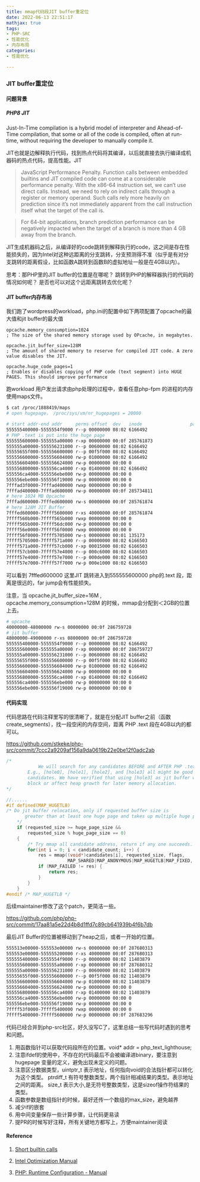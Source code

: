 ```yaml
---
title: mmap代码段JIT buffer重定位
date: 2022-06-13 22:51:17
mathjax: true
tags:
- PHP-SRC
- 性能优化
- 内存布局
categories:
- 性能优化

---
```


### JIT buffer重定位

#### 问题背景

##### PHP8 JIT

Just-In-Time compilation is a hybrid model of interpreter and Ahead-of-Time compilation, that some or all of the code is compiled, often at run-time, without requiring the developer to manually compile it. 

JIT也就是边解释执行代码，找到热点代码将其编译，以后就直接去执行编译成机器码的热点代码，提高性能。JIT



> JavaScript Performance Penalty. Function calls between embedded builtins and JIT compiled code can come at a considerable performance penalty. With the x86-64 instruction set,  we can’t use direct calls. Instead, we need to rely on indirect calls through a register or memory operand. Such calls rely more heavily on prediction since it’s not immediately apparent from the call instruction itself what the target of the call is.

> For 64-bit applications, branch prediction performance can be negatively impacted when the target of a branch is more than 4 GB away from the branch.  

JIT生成机器码之后，从编译好的code跳转到解释执行的code，这之间是存在性能损失的，因为Intel对这种远距离的分支跳转，分支预测得不准（似乎是有对分支跳转的距离假设，比如函数A跳转到函数B的虚拟地址一般是在4GB以内）。

思考：那PHP里的JIT buffer的位置是在哪呢？ 跳转到PHP的解释器执行的代码的情况如何呢？ 是否也可以对这个远距离跳转去优化呢？



#### JIT buffer内存布局

我们跑了wordpress的workload，php.ini的配置中如下两项配置了opcache的最大值和jit buffer的最大值

```
opcache.memory_consumption=1024
; The size of the shared memory storage used by OPcache, in megabytes.

opcache.jit_buffer_size=128M
; The amount of shared memory to reserve for compiled JIT code. A zero value disables the JIT.

opcache.huge_code_pages=1
; Enables or disables copying of PHP code (text segment) into HUGE PAGES. This should improve performance
```

跑workload 用户发出请求由php处理的过程中，查看任意php-fpm 的进程的内存使用maps文件。

```bash
$ cat /proc/1888419/maps
# open hugepage， /proc/sys/vm/nr_hugepages = 20000

# start addr-end addr     perms offset  dev   inode                  pathname
555555400000-5555554f9000 r--p 00000000 08:02 6166492                    /opt/pkb/git/hhvm-perf/php-fpm-wp5.8-php8.1.4-jit.bolt
# PHP .text is put into the huge page
555555600000-555555a00000 r-xp 00000000 00:0f 285761873                  /anon_hugepage (deleted)
555555a00000-555556231000 r--p 00600000 08:02 6166492                    /opt/pkb/git/hhvm-perf/php-fpm-wp5.8-php8.1.4-jit.bolt
55555655f000-555556600000 r--p 00f5f000 08:02 6166492                    /opt/pkb/git/hhvm-perf/php-fpm-wp5.8-php8.1.4-jit.bolt
555556600000-555556604000 rw-p 01000000 08:02 6166492                    /opt/pkb/git/hhvm-perf/php-fpm-wp5.8-php8.1.4-jit.bolt
555556604000-555556624000 rw-p 00000000 00:00 0
555556800000-555556ca4000 r-xp 01400000 08:02 6166492                    /opt/pkb/git/hhvm-perf/php-fpm-wp5.8-php8.1.4-jit.bolt
555556ca4000-555556ebe000 rw-p 00000000 00:00 0                          [heap]
555556ebe000-555556f19000 rw-p 00000000 00:00 0                          [heap]
7fffad3f0000-7fffad400000 rwxp 00000000 00:00 0
7fffad400000-7fffad600000 rw-p 00000000 00:0f 285734811                  /anon_hugepage (deleted)
# here 1024 MB Opcache
7fffad600000-7fffed600000 rw-s 00000000 00:0f 285761874                  /anon_hugepage (deleted)
# here 128M JIT Buffer
7fffed600000-7ffff5600000 r-xs 40000000 00:0f 285761874                  /anon_hugepage (deleted)
7ffff560b000-7ffff565b000 rwxp 00000000 00:00 0
7ffff565b000-7ffff56dc000 rw-p 00000000 00:00 0
7ffff56e0000-7ffff56f0000 rwxp 00000000 00:00 0
7ffff56f0000-7ffff5705000 rw-s 00000000 00:01 135173                     /dev/zero (deleted)
7ffff5705000-7ffff571a000 r--p 00000000 08:02 6166503                    /opt/pkb/git/hhvm-perf/opcache-wp5.8-php8.1.4-jit.so
7ffff571a000-7ffff57cb000 r-xp 00015000 08:02 6166503                    /opt/pkb/git/hhvm-perf/opcache-wp5.8-php8.1.4-jit.so
7ffff57cb000-7ffff57e4000 r--p 000c6000 08:02 6166503                    /opt/pkb/git/hhvm-perf/opcache-wp5.8-php8.1.4-jit.so
7ffff57e4000-7ffff57e7000 r--p 000de000 08:02 6166503                    /opt/pkb/git/hhvm-perf/opcache-wp5.8-php8.1.4-jit.so
7ffff57e7000-7ffff57f7000 rw-p 000e1000 08:02 6166503                    /opt/pkb/git/hhvm-perf/opcache-wp5.8-php8.1.4-jit.so
```

可以看到 7fffed600000 这里JIT 跳转进入到555555600000 php的.text 段，距离是很远的，far jump会有性能损失。

注意，当 opcache.jit_buffer_size=16M , opcache.memory_consumption=128M 的时候，mmap会分配到＜2GB的位置上去。

```bash
# opcache
40000000-48000000 rw-s 00000000 00:0f 286759728                          /anon_hugepage (deleted)
# jit buffer
48000000-49000000 r-xs 08000000 00:0f 286759728                          /anon_hugepage (deleted)
555555400000-5555554f9000 r--p 00000000 08:02 6166492                    /opt/pkb/git/hhvm-perf/php-fpm-wp5.8-php8.1.4-jit.bolt
555555600000-555555a00000 r-xp 00000000 00:0f 286759727                  /anon_hugepage (deleted)
555555a00000-555556231000 r--p 00600000 08:02 6166492                    /opt/pkb/git/hhvm-perf/php-fpm-wp5.8-php8.1.4-jit.bolt
55555655f000-555556600000 r--p 00f5f000 08:02 6166492                    /opt/pkb/git/hhvm-perf/php-fpm-wp5.8-php8.1.4-jit.bolt
555556600000-555556604000 rw-p 01000000 08:02 6166492                    /opt/pkb/git/hhvm-perf/php-fpm-wp5.8-php8.1.4-jit.bolt
555556604000-555556624000 rw-p 00000000 00:00 0
555556800000-555556ca4000 r-xp 01400000 08:02 6166492                    /opt/pkb/git/hhvm-perf/php-fpm-wp5.8-php8.1.4-jit.bolt
555556ca4000-555556ebe000 rw-p 00000000 00:00 0                          [heap]
555556ebe000-555556f19000 rw-p 00000000 00:00 0                          [heap]
```

#### **代码实现**

代码思路在代码注释里写的很清晰了，就是在分配JIT buffer之前（函数create_segments），找一段空闲的内存空间，距离 PHP .text 段在4GB以内的都可以。

https://github.com/stkeke/php-src/commit/7ccc2a9209af156a9da0619b22e0be12f0adc2ab

```c
/* 
			We will search for any candidates BEFORE and AFTER PHP .text segment.
        E.g., [hole0], [hole1], [hole2], and [hole3] all might be good
        candidates. We have verified that using [hole3] as jit buffer will not
        block or affect heap growth for later memory allocation.
*/

//......
#if defined(MAP_HUGETLB)
/* Do jit buffer relocation, only if requested buffer size is
       greater than at least one huge page and takes up multiple huge pages.
    */
    if (requested_size >= huge_page_size &&
        requested_size % huge_page_size == 0)
    {
        /* Try mmap all candidate address, return if any one succeeds. */
        for(int i = 0; i < candidate_count; i++) {
            res = mmap((void*)candidates[i], requested_size, flags,
                       MAP_SHARED|MAP_ANONYMOUS|MAP_HUGETLB|MAP_FIXED, fd, 0);
            if (MAP_FAILED != res) {
                return res;
            }
        }
    }
#endif /* MAP_HUGETLB */
```

后续maintainer修改了这个patch，更简洁一些。

https://github.com/php/php-src/commit/17aa81a5e22d4b8d1ffd7c89cb641939b4f6b7db

最后JIT Buffer的位置被移动到了heap之后，或者一开始的位置。

```bash
555513e00000-555553e00000 rw-s 00000000 00:0f 287680313                  /anon_hugepage (deleted)
555553e00000-555555200000 r-xs 40000000 00:0f 287680313                  /anon_hugepage (deleted)
555555400000-5555554f9000 r--p 00000000 08:02 11403879                   /opt/pkb/git/hhvm-perf/php-fpm-wp5.8-php8.1.4-jit.bolt
555555600000-555555a00000 r-xp 00000000 00:0f 287680312                  /anon_hugepage (deleted)
555555a00000-555556231000 r--p 00600000 08:02 11403879                   /opt/pkb/git/hhvm-perf/php-fpm-wp5.8-php8.1.4-jit.bolt
55555655f000-555556600000 r--p 00f5f000 08:02 11403879                   /opt/pkb/git/hhvm-perf/php-fpm-wp5.8-php8.1.4-jit.bolt
555556600000-555556604000 rw-p 01000000 08:02 11403879                   /opt/pkb/git/hhvm-perf/php-fpm-wp5.8-php8.1.4-jit.bolt
555556604000-555556624000 rw-p 00000000 00:00 0
555556800000-555556ca4000 r-xp 01400000 08:02 11403879                   /opt/pkb/git/hhvm-perf/php-fpm-wp5.8-php8.1.4-jit.bolt
555556ca4000-555556ebe000 rw-p 00000000 00:00 0                          [heap]
555556ebe000-555556f19000 rw-p 00000000 00:00 0                          [heap]
7ffff53f0000-7ffff5400000 rwxp 00000000 00:00 0
7ffff5400000-7ffff5600000 rw-p 00000000 00:0f 287683296                  /anon_hugepage (deleted)
```

代码已经合并到php-src社区，好久没写C了，这里总结一些写代码时遇到的思考和问题。

1. 用函数指针可以获取代码段所在的位置。void* addr = php_text_lighthouse;
2. 注意ifdef的使用中，不存在的代码最后不会被编译进binary，要注意到hugepage 变量的定义，避免出现未定义的问题。
3. 注意区分数据类型，uintptr_t 表示地址，任何指向void的合法指针都可以转化为这个类型。 ptrdiff_t 有符号整数类型，两个指针相减结果的类型。表示地址之间的距离。 size_t 表示大小,是无符号整数类型，这是sizeof操作符结果的类型。
4. 函数参数是数组指针的时候，最好还传一个数组的max_size，避免越界
5. 减少if的嵌套
6. 用中间变量保存一些计算步骤，让代码更易读
7. 提PR的时候写好注释，所有关键地方都写上，方便maintainer阅读



#### Reference

1. [Short builtin calls](https://v8.dev/blog/short-builtin-calls)
2. [Intel Optimization Manual](https://www.intel.com/content/dam/www/public/us/en/documents/manuals/64-ia-32-architectures-optimization-manual.pdf)

3. [PHP: Runtime Configuration - Manual](https://www.php.net/manual/en/opcache.configuration.php#ini.opcache.jit-buffer-size)